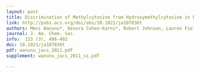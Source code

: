 ```yaml
---
layout: post
title: Discrimination of Methylcytosine from Hydroxymethylcytosine in DNA Molecules
link: http://pubs.acs.org/doi/abs/10.1021/ja107836t
authors: Meni Wanunu*, Devora Cohen-Karni*, Robert Johnson, Lauren Fields, Jack Benner, Neil Peterman#, Yu Zheng, Michael Klein, Marija Drndić
journal: J. Am. Chem. Soc.
info:  133 (3), 486-492
doi: 10.1021/ja107836t
pdf: wanunu_jacs_2011.pdf
supplement: wanunu_jacs_2011_si.pdf

---
```


